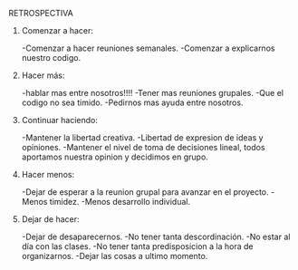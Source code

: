 RETROSPECTIVA

1. Comenzar a hacer:  

	-Comenzar a hacer reuniones semanales.
	-Comenzar a explicarnos nuestro codigo.

2. Hacer más:  

	-hablar mas entre nosotros!!!!
	-Tener mas reuniones grupales.
	-Que el codigo no sea timido.
	-Pedirnos mas ayuda entre nosotros.

3. Continuar haciendo:

	-Mantener la libertad creativa.
	-Libertad de expresion de ideas y opiniones.
	-Mantener el nivel de toma de decisiones lineal, todos aportamos nuestra opinion y decidimos en grupo.

4. Hacer menos:

	-Dejar de esperar a la reunion grupal para avanzar en el proyecto.
	-Menos timidez.
	-Menos desarrollo individual.

5. Dejar de hacer:

	-Dejar de desaparecernos.
	-No tener tanta descordinación.
	-No estar al día con las clases.
	-No tener tanta predisposicion a la hora de organizarnos. 
	-Dejar las cosas a ultimo momento.